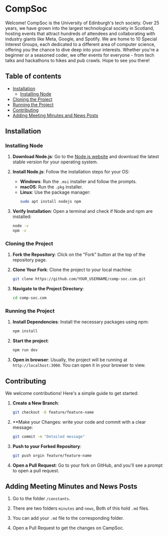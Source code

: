 # CompSoc

Welcome! CompSoc is the University of Edinburgh's tech society. Over 25 years, we have grown into the largest technological society in Scotland, hosting events that attract hundreds of attendees and collaborating with industry giants like Meta, Google, and Spotify. We are home to 10 Special Interest Groups, each dedicated to a different area of computer science, offering you the chance to dive deep into your interests. Whether you're a beginner or a seasoned coder, we offer events for everyone - from tech talks and hackathons to hikes and pub crawls. Hope to see you there!

## Table of contents

- [Installation](#installation)
    - [Installing Node](#installing-node)
- [Cloning the Project](#cloning-the-project)
- [Running the Project](#running-the-project)
- [Contributing](#contributing)
- [Adding Meeting Minutes and News Posts](#adding-meeting-minutes-and-news-posts)


## Installation

### Installing Node

1. **Download Node.js**: Go to the [Node.js website](https://nodejs.org/) and download the latest stable version for your operating system.

2. **Install Node.js**: Follow the installation steps for your OS:
   - **Windows**: Run the `.msi` installer and follow the prompts.
   - **macOS**: Run the `.pkg` installer.
   - **Linux**: Use the package manager:
     ```bash
     sudo apt install nodejs npm
     ```

3. **Verify Installation**: Open a terminal and check if Node and npm are installed:
   ```bash
   node -v
   npm -v
   ```


### Cloning the Project

1. **Fork the Repository**: Click on the "Fork" button at the top of the repository page.

2. **Clone Your Fork**: Clone the project to your local machine:
   ```bash
   git clone https://github.com/YOUR_USERNAME/comp-soc.com.git
   ```

3. **Navigate to the Project Directory**:
   ```bash
   cd comp-soc.com
   ```


### Running the Project

1. **Install Dependencies**: Install the necessary packages using npm:
   ```bash
   npm install
   ```

2. **Start the project**:
    ```bash
    npm run dev
    ```

3. **Open in browser**: 
    Usually, the project will be running at ```http://localhost:3000```. You can open it in your browser to view.


## Contributing

We welcome contributions! Here's a simple guide to get started:

1. **Create a New Branch**:
    ```bash
    git checkout -b feature/feature-name
    ```

2. **Make your Changes:
    write your code and commit with a clear message:
    ```bash
    git commit -m "Detailed message"
    ```

3. **Push to your Forked Repository**:
    ```bash
    git push orgin feature/feature-name
    ```

4. **Open a Pull Request**:
    Go to your fork on GitHub, and you'll see a prompt to open a pull request.


## Adding Meeting Minutes and News Posts

1. Go to the folder ```/constants```.

2. There are two folders ```minutes``` and ```news```, Both of this hold ```.md``` files.

3. You can add your ```.md``` file to the corresponding folder.

4. Open a Pull Request to get the changes on CampSoc.


